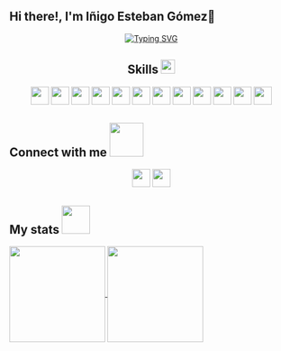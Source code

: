 ## Hi there!, I'm Iñigo Esteban Gómez👋

<!--
**inigoestebangomez/inigoestebangomez** is a ✨ _special_ ✨ repository because its `README.md` (this file) appears on your GitHub profile.
-->
<!--  -->
<p align="center">
<a align="center" href="https://git.io/typing-svg"><img src="https://readme-typing-svg.demolab.com?font=Poppins&weight=500&size=25&pause=1100&color=183F9C&width=435&lines=Web+Developer+Full+Stack;Love+to+learn+new+stuffs;Active+Learner+%26+Researcher" alt="Typing SVG" /></a>
</p>
<h2 align="center"> Skills  <img src = "https://media2.giphy.com/media/QssGEmpkyEOhBCb7e1/giphy.gif?cid=ecf05e47a0n3gi1bfqntqmob8g9aid1oyj2wr3ds3mg700bl&rid=giphy.gif" width = 25px> </h2>
<div align="center">
<img width ='32px' src ='https://raw.githubusercontent.com/rahulbanerjee26/githubAboutMeGenerator/main/icons/html.svg'>
  
<img width ='32px' src ='https://raw.githubusercontent.com/rahulbanerjee26/githubAboutMeGenerator/main/icons/css.svg'>

<img width ='32px' src ='https://raw.githubusercontent.com/rahulbanerjee26/githubAboutMeGenerator/main/icons/javascript.svg'>

<img width ='32px' src ='https://raw.githubusercontent.com/rahulbanerjee26/githubAboutMeGenerator/main/icons/reactjs.svg'>

<img width ='32px' src ='https://github.com/rahulbanerjee26/githubProfileReadmeGenerator/blob/main/icons/bootstrap.svg'>

<img width ='32px' src ='https://github.com/rahulbanerjee26/githubProfileReadmeGenerator/blob/main/icons/swift.svg'>

<img width ='32px' src ='https://github.com/rahulbanerjee26/githubProfileReadmeGenerator/blob/main/icons/nodejs.svg'>

<img width ='32px' src ='https://github.com/rahulbanerjee26/githubProfileReadmeGenerator/blob/main/icons/express.svg'>

<img width ='32px' src ='https://github.com/rahulbanerjee26/githubProfileReadmeGenerator/blob/main/icons/mongodb.svg'>

<img width ='32px' src ='https://github.com/rahulbanerjee26/githubProfileReadmeGenerator/blob/main/icons/postman.svg'>

<img width ='32px' src ='https://github.com/rahulbanerjee26/githubProfileReadmeGenerator/blob/main/icons/netlify.svg'>

<img width ='32px' src ='https://github.com/rahulbanerjee26/githubProfileReadmeGenerator/blob/main/icons/npm.svg'>

</div>

<h2> Connect with me <img src='https://raw.githubusercontent.com/ShahriarShafin/ShahriarShafin/main/Assets/handshake.gif' width="60px"> </h2>
<div align="center">
<a href = 'https://www.linkedin.com/in/inigo-esteban-gomez/'> <img width = '32px' src="https://raw.githubusercontent.com/rahulbanerjee26/githubAboutMeGenerator/main/icons/linked-in-alt.svg"/></a> 
<a href = 'https://www.github.com/inigoestebangomez'> <img width = '32px' src="https://raw.githubusercontent.com/rahulbanerjee26/githubAboutMeGenerator/main/icons/github.svg"/></a>
</div>


<h2> My stats <img src='https://static.wixstatic.com/media/d87744_96d5f56a3fe945e2a0c8afe20868d896~mv2.gif' width="50px"> </h2>

<a href="https://github.com/anuraghazra/github-readme-stats">
  <img height=170 align="center" src="https://github-readme-stats.vercel.app/api?username=inigoestebangomez&show_icons=true&theme=transparent&rank_icon=github" />
</a>
<a href="https://github.com/anuraghazra/convoychat">
  <img height=170 align="center" src="https://github-readme-stats.vercel.app/api/top-langs?username=inigoestebangomez&layout=compact&langs_count=8&card_width=320" />
</a>

<br>
